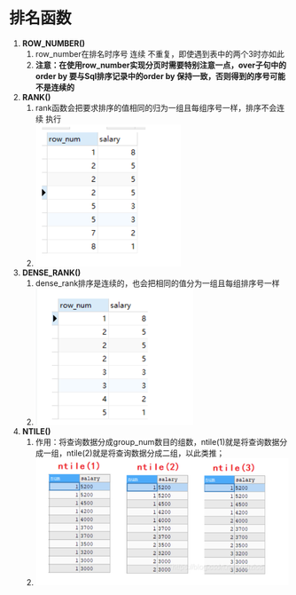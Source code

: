 # 排名函数

1. **ROW_NUMBER()**
   1. row_number在排名时序号 连续 不重复，即使遇到表中的两个3时亦如此
   2. **注意：在使用row_number实现分页时需要特别注意一点，over子句中的order by 要与Sql排序记录中的order by 保持一致，否则得到的序号可能不是连续的**
2. **RANK()**
   1. rank函数会把要求排序的值相同的归为一组且每组序号一样，排序不会连续
      执行
   2. ![image-20201022004950948](函数.assets/image-20201022004950948.png)
3. **DENSE_RANK()**
   1. dense_rank排序是连续的，也会把相同的值分为一组且每组排序号一样
   2. ![image-20201022004725246](函数.assets/image-20201022004725246.png)
4. **NTILE()**
   1. 作用：将查询数据分成group_num数目的组数，ntile(1)就是将查询数据分成一组，ntile(2)就是将查询数据分成二组，以此类推；
   2. ![image-20201022005513312](函数.assets/image-20201022005513312.png)